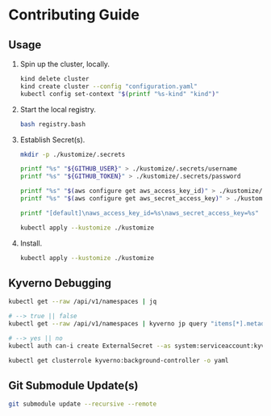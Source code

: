 # Contributing Guide

## Usage

1. Spin up the cluster, locally.

    ```bash
    kind delete cluster
    kind create cluster --config "configuration.yaml"
    kubectl config set-context "$(printf "%s-kind" "kind")"
    ```

1. Start the local registry.

    ```bash
    bash registry.bash
    ```

1. Establish Secret(s).

    ```bash
    mkdir -p ./kustomize/.secrets
   
    printf "%s" "${GITHUB_USER}" > ./kustomize/.secrets/username
    printf "%s" "${GITHUB_TOKEN}" > ./kustomize/.secrets/password

    printf "%s" "$(aws configure get aws_access_key_id)" > ./kustomize/.secrets/aws-access-key-id
    printf "%s" "$(aws configure get aws_secret_access_key)" > ./kustomize/.secrets/aws-secret-access-key
    
    printf "[default]\naws_access_key_id=%s\naws_secret_access_key=%s" "$(aws configure get aws_access_key_id)" "$(aws configure get aws_secret_access_key)" > ./kustomize/.secrets/profile 
    
    kubectl apply --kustomize ./kustomize
    ```

1. Install.

    ```bash
    kubectl apply --kustomize ./kustomize
    ```

## Kyverno Debugging

```bash
kubectl get --raw /api/v1/namespaces | jq

# --> true || false
kubectl get --raw /api/v1/namespaces | kyverno jp query "items[*].metadata.name | contains(@, 'flux-system')"

# --> yes || no
kubectl auth can-i create ExternalSecret --as system:serviceaccount:kyverno:kyverno-background-controller

kubectl get clusterrole kyverno:background-controller -o yaml
```

## Git Submodule Update(s)

```bash
git submodule update --recursive --remote
```
